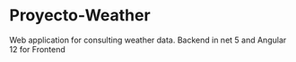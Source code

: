 # Proyecto-Weather
Web application for consulting weather data. Backend in net 5 and Angular 12 for Frontend
